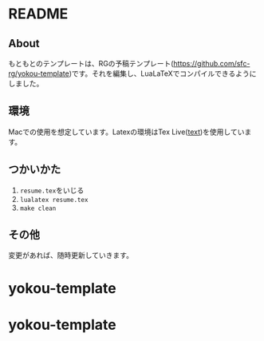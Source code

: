 # README

## About
もともとのテンプレートは、RGの予稿テンプレート(https://github.com/sfc-rg/yokou-template)です。それを編集し、LuaLaTeXでコンパイルできるようにしました。

## 環境
Macでの使用を想定しています。Latexの環境はTex Live([text](https://texwiki.texjp.org/?TeX%20Live))を使用しています。

## つかいかた
1. `resume.tex`をいじる
2. `lualatex resume.tex`
4. `make clean`

## その他
変更があれば、随時更新していきます。
# yokou-template
# yokou-template
